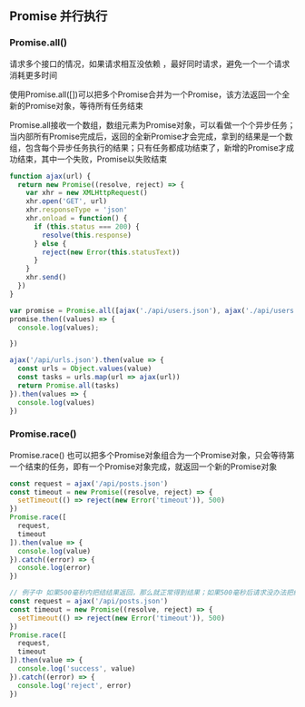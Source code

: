 ## Promise 并行执行
### Promise.all()
请求多个接口的情况，如果请求相互没依赖 ，最好同时请求，避免一个一个请求消耗更多时间

使用Promise.all([])可以把多个Promise合并为一个Promise，该方法返回一个全新的Promise对象，等待所有任务结束

Promise.all接收一个数组，数组元素为Promise对象，可以看做一个个异步任务；当内部所有Promise完成后，返回的全新Promise才会完成，拿到的结果是一个数组，包含每个异步任务执行的结果；只有任务都成功结束了，新增的Promise才成功结束，其中一个失败，Promise以失败结束
```javascript
function ajax(url) {
  return new Promise((resolve, reject) => {
    var xhr = new XMLHttpRequest()
    xhr.open('GET', url)
    xhr.responseType = 'json'
    xhr.onload = function() {
      if (this.status === 200) {
        resolve(this.response)
      } else {
        reject(new Error(this.statusText))
      }
    }
    xhr.send()
  })
}

var promise = Promise.all([ajax('./api/users.json'), ajax('./api/users.json')])
promise.then((values) => {
  console.log(values);

})

ajax('/api/urls.json').then(value => {
  const urls = Object.values(value)
  const tasks = urls.map(url => ajax(url))
  return Promise.all(tasks)
}).then(values => {
  console.log(values)
})
```

### Promise.race()
Promise.race() 也可以把多个Promise对象组合为一个Promise对象，只会等待第一个结束的任务，即有一个Promise对象完成，就返回一个新的Promise对象

```javascript
const request = ajax('/api/posts.json')
const timeout = new Promise((resolve, reject) => {
  setTimeout(() => reject(new Error('timeout')), 500)
})
Promise.race([
  request,
  timeout
]).then(value => {
  console.log(value)
}).catch((error) => {
  console.log(error)
})
```

```javascript
// 例子中 如果500毫秒内把结结果返回，那么就正常得到结果；如果500毫秒后请求没办法把结果返回，因为500毫秒后timeout以失败的方式结束；而race以第一个Promise为准
const request = ajax('/api/posts.json')
const timeout = new Promise((resolve, reject) => {
  setTimeout(() => reject(new Error('timeout')), 500)
})
Promise.race([
  request,
  timeout
]).then(value => {
  console.log('success', value)
}).catch((error) => {
  console.log('reject', error)
})
```
